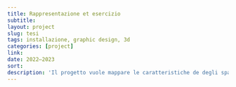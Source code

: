 ```yaml
---
title: Rappresentazione et esercizio
subtitle: 
layout: project
slug: tesi
tags: installazione, graphic design, 3d
categories: [project]
link:
date: 2022—2023
sort:
description: 'Il progetto vuole mappare le caratteristiche de degli spartiti grafici del Novecento in modo da progettare un archivio digitale che le accolga. Per farlo si è preso a campione l’opera di Domenico Guaccero, musicista pugliese attivo tra gli anni Sessanta e Ottanta. Dopo un’analisi teorica basata principalmente sul quadro di riferimento elaborato da Andrea Valle nel suo La notazione musicale contemporanea, si è proceduto a mettere in forma logica i dati acquisiti da questi spartiti. Per la produzione del prototipo si è analizzato lo stato dell’arte degli archivi nel campo culturale, e specificatamente musicale, progettando quindi un’architettura in linea con le regole di catalogazione italiane REICAT, combinate con le categorie d’analisi degli spartiti grafici messe a punto da Kurt Stone nel 1980. Il risultato è un modello di archivio eterarchico e scalabile agli spartiti grafici in generale, di cui si presenta con questa tesi un prototipo funzionante e implementabile.'
---
```

<!--
![]({{site.baseurl}}/projects/tesi_1.jpg)
![]({{site.baseurl}}/projects/tesi_2.jpg)
![]({{site.baseurl}}/projects/tesi_3.jpg)
![]({{site.baseurl}}/projects/tesi_4.jpg)
![]({{site.baseurl}}/projects/tesi_5.jpg)

-->
